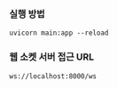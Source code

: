 ### 실행 방법
```shell
uvicorn main:app --reload
```

### 웹 소켓 서버 접근 URL
```text
ws://localhost:8000/ws
```